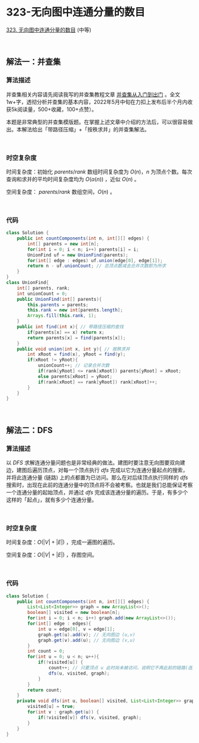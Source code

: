 # 323-无向图中连通分量的数目

[323. 无向图中连通分量的数目](https://leetcode.cn/problems/number-of-connected-components-in-an-undirected-graph/) (中等)

<br />

## 解法一：并查集

### 算法描述

并查集相关内容请先阅读我写的并查集教程文章 [并查集从入门到出门](https://leetcode.cn/circle/discuss/qmjuMW/) 。全文1w+字，透彻分析并查集的基本内容，2022年5月中旬在力扣上发布后半个月内收获5k阅读量，500+收藏，100+点赞）。



本题是非常典型的并查集模版题。在掌握上述文章中介绍的方法后，可以很容易做出。本解法给出「带路径压缩」+「按秩求并」的并查集解法。

<br />

### 时空复杂度

时间复杂度：初始化 $parents / rank$ 数组时间复杂度为 $O(n)$，$n$ 为顶点个数。每次查询和求并的平均时间复杂度均为 $O(\alpha(n))$ ，近似 $O(n)$ 。

空间复杂度： $parents / rank$ 数组空间，$O(n)$ 。

<br />

### 代码

```java
class Solution {
    public int countComponents(int n, int[][] edges) {
        int[] parents = new int[n];
        for(int i = 0; i < n; i++) parents[i] = i;
        UnionFind uf = new UnionFind(parents);
        for(int[] edge : edges) uf.union(edge[0], edge[1]);
        return n - uf.unionCount; // 总顶点数减去合并次数即为所求
    }
}
class UnionFind{
    int[] parents, rank;
    int unionCount = 0;
    public UnionFind(int[] parents){
        this.parents = parents;
        this.rank = new int[parents.length];
        Arrays.fill(this.rank, 1);
    }
    public int find(int x){ // 带路径压缩的查找
        if(parents[x] == x) return x;
        return parents[x] = find(parents[x]);
    }
    public void union(int x, int y){ // 按秩求并
        int xRoot = find(x), yRoot = find(y);
        if(xRoot != yRoot){
            unionCount++; // 记录合并次数
            if(rank[yRoot] <= rank[xRoot]) parents[yRoot] = xRoot;
            else parents[xRoot] = yRoot;
            if(rank[xRoot] == rank[yRoot]) rank[xRoot]++;
        }
    }
}
```

<br />

## 解法二：DFS

### 算法描述

以 $DFS$ 求解连通分量问题也是非常经典的做法。建图时要注意无向图要双向建边，建图后遍历顶点，对每一个顶点执行 $dfs$ 完成以它为连通分量起点的搜索，并将此连通分量 (链路) 上的点都置为已访问。那么在对后续顶点执行同样的 $dfs$  搜索时，出现在此前的连通分量中的顶点将不会被考察。也就是我们总能保证考察一个连通分量的起始顶点，并通过 $dfs$ 完成该连通分量的遍历。于是，有多少个这样的「起点」，就有多少个连通分量。 

<br />

### 时空复杂度

时间复杂度：$O(|V|+|E|)$ ，完成一遍图的遍历。

空间复杂度：$O(|V|+|E|)$ ，存图空间。

<br />

### 代码

```java
class Solution {
    public int countComponents(int n, int[][] edges) {
        List<List<Integer>> graph = new ArrayList<>();
        boolean[] visited = new boolean[n];
        for(int i = 0; i < n; i++) graph.add(new ArrayList<>());
        for(int[] edge : edges){
            int u = edge[0], v = edge[1];
            graph.get(u).add(v); // 无向图边 (u,v)
            graph.get(v).add(u); // 无向图边 (v,u)
        }
        int count = 0;
        for(int u = 0; u < n; u++){
            if(!visited[u]) {
                count++; // 只要顶点 u 此时尚未被访问，说明它不再此前的链路(连通分量)中，以它为新的连通分量起点
                dfs(u, visited, graph);
            }
        }
        return count;
    }
    private void dfs(int u, boolean[] visited, List<List<Integer>> graph){
        visited[u] = true;
        for(int v : graph.get(u)) {
            if(!visited[v]) dfs(v, visited, graph);
        }
    }
}
```

<br />



